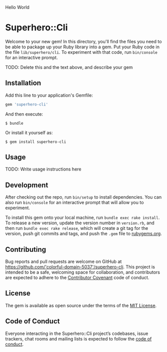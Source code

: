Hello World 

# Superhero::Cli

Welcome to your new gem! In this directory, you'll find the files you need to be able to package up your Ruby library into a gem. Put your Ruby code in the file `lib/superhero/cli`. To experiment with that code, run `bin/console` for an interactive prompt.

TODO: Delete this and the text above, and describe your gem

## Installation

Add this line to your application's Gemfile:

```ruby
gem 'superhero-cli'
```

And then execute:

    $ bundle

Or install it yourself as:

    $ gem install superhero-cli

## Usage

TODO: Write usage instructions here

## Development

After checking out the repo, run `bin/setup` to install dependencies. You can also run `bin/console` for an interactive prompt that will allow you to experiment.

To install this gem onto your local machine, run `bundle exec rake install`. To release a new version, update the version number in `version.rb`, and then run `bundle exec rake release`, which will create a git tag for the version, push git commits and tags, and push the `.gem` file to [rubygems.org](https://rubygems.org).

## Contributing

Bug reports and pull requests are welcome on GitHub at https://github.com/'colorful-domain-5037'/superhero-cli. This project is intended to be a safe, welcoming space for collaboration, and contributors are expected to adhere to the [Contributor Covenant](http://contributor-covenant.org) code of conduct.

## License

The gem is available as open source under the terms of the [MIT License](https://opensource.org/licenses/MIT).

## Code of Conduct

Everyone interacting in the Superhero::Cli project’s codebases, issue trackers, chat rooms and mailing lists is expected to follow the [code of conduct](https://github.com/'colorful-domain-5037'/superhero-cli/blob/master/CODE_OF_CONDUCT.md).
